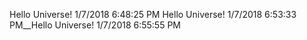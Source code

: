 Hello Universe! 1/7/2018 6:48:25 PM
Hello Universe! 1/7/2018 6:53:33 PM__Hello Universe! 1/7/2018 6:55:55 PM